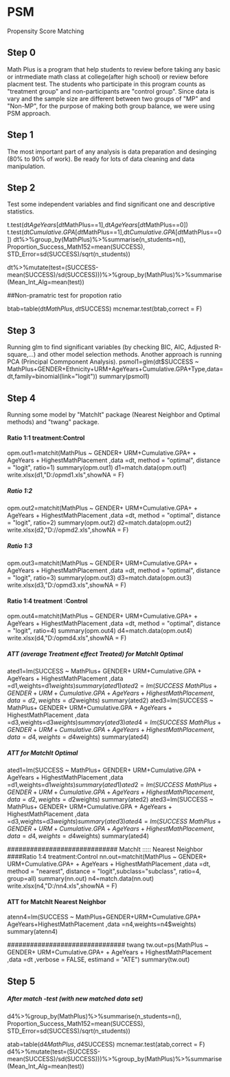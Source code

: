 # PSM
Propensity Score Matching


## Step 0
Math Plus is a program that help students to review before taking any basic or intrmediate math class at college(after high school) or review before placment test. The students who participate in this program counts as "treatment group" and non-participants are "control group". Since data is vary and the sample size are different between two groups of "MP" and "Non-MP", for the purpose of making both group balance, we were using PSM approach.

## Step 1
The most important part of any analysis is data preparation and desinging (80% to 90% of work). Be ready for lots of data cleaning and data manipulation. 

## Step 2
Test some independent variables and find significant one and descriptive statistics.

t.test(dt$AgeYears[dt$MathPlus==1],dt$AgeYears[dt$MathPlus==0])
t.test(dt$Cumulative.GPA[dt$MathPlus==1],dt$Cumulative.GPA[dt$MathPlus==0])
dt%>%group_by(MathPlus)%>%summarise(n_students=n(), Proportion_Success_Math152=mean(SUCCESS), STD_Error=sd(SUCCESS)/sqrt(n_students))

dt%>%mutate(test=(SUCCESS-mean(SUCCESS)/sd(SUCCESS)))%>%group_by(MathPlus)%>%summarise(Mean_Int_Alg=mean(test))

##Non-pramatric test for propotion ratio 

btab=table(dt$MathPlus,dt$SUCCESS)
mcnemar.test(btab,correct = F)


## Step 3
Running glm to find significant variables (by checking BIC, AIC, Adjusted R-square,...) and other model selection methods. Another approach is running PCA (Principal Commponent Analysis).
psmol1=glm(dt$SUCCESS ~ MathPlus+GENDER+Ethnicity+URM+AgeYears+Cumulative.GPA+Type,data=dt,family=binomial(link="logit"))
summary(psmol1)



## Step 4

Running some model by "MatchIt" package (Nearest Neighbor and Optimal methods) and "twang" package.

#### Ratio 1:1 treatment:Control
opm.out1=matchit(MathPlus ~  GENDER+ URM+Cumulative.GPA+ + AgeYears + HighestMathPlacement ,data =dt,
                method = "optimal", distance = "logit", ratio=1)
summary(opm.out1)
d1=match.data(opm.out1)
write.xlsx(d1,"D:/opmd1.xls",showNA = F)
##### Ratio 1:2
opm.out2=matchit(MathPlus ~  GENDER+ URM+Cumulative.GPA+ + AgeYears + HighestMathPlacement ,data =dt,
                 method = "optimal", distance = "logit", ratio=2)
summary(opm.out2)
d2=match.data(opm.out2)
write.xlsx(d2,"D://opmd2.xls",showNA = F)
##### Ratio 1:3
opm.out3=matchit(MathPlus ~  GENDER+ URM+Cumulative.GPA+ + AgeYears + HighestMathPlacement ,data =dt,
                 method = "optimal", distance = "logit", ratio=3)
summary(opm.out3)
d3=match.data(opm.out3)
write.xlsx(d3,"D:/opmd3.xls",showNA = F)
#### Ratio 1:4 treatment :Control
opm.out4=matchit(MathPlus  ~  GENDER+ URM+Cumulative.GPA+ + AgeYears + HighestMathPlacement ,data =dt,
                method = "optimal", distance = "logit", ratio=4)
summary(opm.out4)
d4=match.data(opm.out4)
write.xlsx(d4,"D:/opmd4.xls",showNA = F)

##### ATT (average Treatment effect Treated) for MatchIt Optimal
ated1=lm(SUCCESS ~ MathPlus+ GENDER+ URM+Cumulative.GPA + AgeYears + HighestMathPlacement ,data =d1,weights=d1$weights)
summary(ated1)
ated2=lm(SUCCESS ~ MathPlus+ GENDER+ URM+Cumulative.GPA + AgeYears + HighestMathPlacement ,data =d2,weights=d2$weights)
summary(ated2)
ated3=lm(SUCCESS ~ MathPlus+ GENDER+ URM+Cumulative.GPA + AgeYears + HighestMathPlacement ,data =d3,weights=d3$weights)
summary(ated3)
ated4=lm(SUCCESS ~ MathPlus+ GENDER+ URM+Cumulative.GPA + AgeYears + HighestMathPlacement ,data =d4,weights=d4$weights)
summary(ated4)

##### ATT for MatchIt Optimal
ated1=lm(SUCCESS ~ MathPlus+ GENDER+ URM+Cumulative.GPA + AgeYears + HighestMathPlacement ,data =d1,weights=d1$weights)
summary(ated1)
ated2=lm(SUCCESS ~ MathPlus+ GENDER+ URM+Cumulative.GPA + AgeYears + HighestMathPlacement ,data =d2,weights=d2$weights)
summary(ated2)
ated3=lm(SUCCESS ~ MathPlus+ GENDER+ URM+Cumulative.GPA + AgeYears + HighestMathPlacement ,data =d3,weights=d3$weights)
summary(ated3)
ated4=lm(SUCCESS ~ MathPlus+ GENDER+ URM+Cumulative.GPA + AgeYears + HighestMathPlacement ,data =d4,weights=d4$weights)
summary(ated4)

############################# MatchIt ::::: Nearest Neighbor 
####Ratio 1:4 treatment:Control
nn.out=matchit(MathPlus ~  GENDER+ URM+Cumulative.GPA+ + AgeYears + HighestMathPlacement ,data =dt,
                 method = "nearest", distance = "logit",subclass="subclass", ratio=4, group=all)
summary(nn.out)
n4=match.data(nn.out)
write.xlsx(n4,"D:/nn4.xls",showNA = F)
#### ATT for MatchIt Nearest Neighbor
atenn4=lm(SUCCESS ~ MathPlus+GENDER+URM+Cumulative.GPA+ AgeYears+HighestMathPlacement ,data =n4,weights=n4$weights)
summary(atenn4)

###############################   twang
tw.out=ps(MathPlus ~  GENDER+ URM+Cumulative.GPA+ + AgeYears + HighestMathPlacement ,data =dt
          ,verbose = FALSE, estimand = "ATE")
summary(tw.out)

## Step 5
##### After match -test (with new matched data set)
d4%>%group_by(MathPlus)%>%summarise(n_students=n(), Proportion_Success_Math152=mean(SUCCESS), STD_Error=sd(SUCCESS)/sqrt(n_students))

atab=table(d4$MathPlus,d4$SUCCESS)
mcnemar.test(atab,correct = F)
d4%>%mutate(test=(SUCCESS-mean(SUCCESS)/sd(SUCCESS)))%>%group_by(MathPlus)%>%summarise(Mean_Int_Alg=mean(test))


